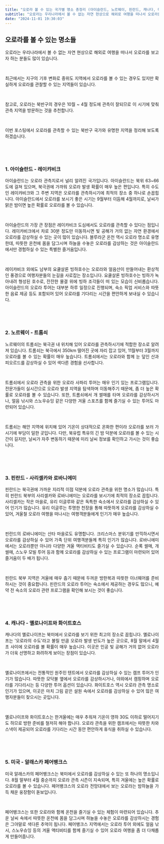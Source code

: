 ```yaml
---
title: "오로라 볼 수 있는 국가별 명소 총정리 (아이슬란드, 노르웨이, 핀란드, 캐나다, 미국)"
subtitle: "오로라는 우리나라에서 볼 수 없는 자연 현상으로 해외로 여행을 떠나서 오로라를 보고자 하는 분들도 많이 있습니다. 최근에서는 지구의 기후 변화로 중위도 지역에서 오로라를 볼 수 있는 경우도 있지만 확실하게 오로라를 관찰할 수 있는 지역들이 있습니다. 참고로, 오로라는 북반구의 경우은 10월 ~ 4월 정도에 관측이 잘되므로 이 시기에 맞춰 관측 지역을 방문하는 것을 추천합니다. 오로라를 관측할 수 있는 북반구 국가와 유명한 지역을 정리한 글입니다.."
date: "2024-11-01 19:30:03"
---
```



<h2 style="text-align: justify;"><b>오로라를 볼 수 있는 명소들</b></h2>
<p style="text-align: justify;" font-size="22px">오로라는 우리나라에서 볼 수 없는 자연 현상으로 해외로 여행을 떠나서 오로라를 보고자 하는 분들도 많이 있습니다.</p>
<p style="text-align: justify;"><br /></p>
<p style="text-align: justify;" font-size="22px">최근에서는 지구의 기후 변화로 중위도 지역에서 오로라를 볼 수 있는 경우도 있지만 확실하게 오로라를 관찰할 수 있는 지역들이 있습니다.</p>
<p style="text-align: justify;"><br /></p>
<p style="text-align: justify;" font-size="22px">참고로, 오로라는 북반구의 경우은 10월 ~ 4월 정도에 관측이 잘되므로 이 시기에 맞춰 관측 지역을 방문하는 것을 추천합니다.</p>
<p style="text-align: justify;"><br /></p>
<p style="text-align: justify;" font-size="22px">이번 포스팅에서 오로라를 관측할 수 있는 북반구 국가와 유명한 지역을 정리해 보도록 하겠습니다.</p>
<p style="text-align: justify;"><br /></p>
<p style="text-align: justify;"><br /></p>
<h3 style="text-align: justify;"><b>1. 아이슬란드 - 레이캬비크</b></h3>
<p style="text-align: justify;" font-size="22px">아이슬란드는 오로라 관측지로서 널리 알려진 국가입니다. 아이슬란드는 북위 63~66도에 걸쳐 있으며, 북극권에 가까워 오로라 발생 확률이 매우 높은 편입니다. 특히 수도인 레이캬비크와 그 주변 지역은 오로라를 관측하시기에 최적의 장소 중 하나로 손꼽힙니다. 아이슬란드에서 오로라를 보시기 좋은 시기는 9월부터 이듬해 4월까지로, 날씨가 맑은 밤이면 높은 확률로 오로라를 볼 수 있습니다.</p>
<p style="text-align: justify;"><br /></p>
<p style="text-align: justify;" font-size="22px">아이슬란드의 가장 큰 장점은 레이캬비크 도심에서도 오로라를 관측할 수 있다는 점입니다. 레이캬비크에서 차로 30분 정도만 이동하시면 빛 공해가 거의 없는 자연 환경에서 오로라를 감상하실 수 있는 곳이 많이 있습니다. 블루라군 온천 역시 오로라 명소로 유명한데, 따뜻한 온천에 몸을 담그시며 하늘을 수놓은 오로라를 감상하는 것은 아이슬란드에서만 경험하실 수 있는 특별한 즐거움입니다.</p>
<p style="text-align: justify;"><br /></p>
<p style="text-align: justify;" font-size="22px">레이캬비크 외에도 남부의 요쿨살론 빙하호수는 오로라와 얼음산이 만들어내는 환상적인 풍경으로 여행자분들의 눈길을 사로잡는 장소입니다. 요쿨살론 빙하호수는 빙하가 녹아내려 형성된 호수로, 잔잔한 물결 위에 빙하 조각들이 떠 있는 모습이 신비롭습니다. 아이슬란드의 오로라 투어는 대부분 하루 일정으로 진행되며, 숙소 픽업 서비스와 따뜻한 음료 제공 등도 포함되어 있어 오로라를 기다리는 시간을 편안하게 보내실 수 있습니다.</p>
<p style="text-align: justify;"><br /></p>
<p style="text-align: justify;"><br /></p>
<h3 style="text-align: justify;"><b>2. 노르웨이 - 트롬쇠</b></h3>
<p style="text-align: justify;" font-size="22px">노르웨이의 트롬쇠는 북극권 내 위치해 있어 오로라를 관측하시기에 적합한 장소로 알려져 있습니다. 트롬쇠는 북극에서 350km 떨어진 곳에 자리 잡고 있어, 11월부터 3월까지 오로라를 볼 수 있는 확률이 매우 높습니다. 트롬쇠에서는 오로라와 함께 눈 덮인 산과 피오르드를 감상하실 수 있어 색다른 경험을 선사합니다.</p>
<p style="text-align: justify;"><br /></p>
<p style="text-align: justify;" font-size="22px">트롬쇠에서 오로라 관측을 위한 오로라 사파리 투어는 매우 인기 있는 프로그램입니다. 전문가들이 실시간으로 오로라 발생 지역을 탐색하며 이동해주기 때문에, 좀 더 높은 확률로 오로라를 볼 수 있습니다. 또한, 트롬쇠에서 개 썰매를 타며 오로라를 감상하시거나, 얼음 낚시와 스노우슈잉 같은 다양한 겨울 스포츠를 함께 즐기실 수 있는 투어도 마련되어 있습니다.</p>
<p style="text-align: justify;"><br /></p>
<p style="text-align: justify;" font-size="22px">트롬쇠는 해안 지역에 위치해 있어 기온이 상대적으로 온화한 편이라 오로라를 보러 가시기에 부담이 덜한 곳입니다. 다만, 북유럽 특유의 긴 밤 덕분에 오로라를 볼 수 있는 시간이 길지만, 날씨가 자주 변동하기 때문에 미리 날씨 정보를 확인하고 가시는 것이 좋습니다.</p>
<p style="text-align: justify;"><br /></p>
<p style="text-align: justify;"><br /></p>
<h3 style="text-align: justify;"><b>3. 핀란드 - 사리셀카와 로바니에미</b></h3>
<p style="text-align: justify;" font-size="22px">핀란드는 북극권에 가까운 지리적 이점 덕분에 오로라 관측을 위한 명소가 많습니다. 특히 핀란드 북부의 사리셀카와 로바니에미는 오로라를 보시기에 최적의 장소로 꼽힙니다. 사리셀카는 작은 마을로, 유리 이글루와 같은 독특한 숙소에서 오로라를 감상하실 수 있어 인기가 많습니다. 유리 이글루는 투명한 천장을 통해 따뜻하게 오로라를 감상하실 수 있어, 겨울철 오로라 여행을 떠나시는 여행객분들에게 인기가 매우 높습니다.</p>
<p style="text-align: justify;"><br /></p>
<p style="text-align: justify;" font-size="22px">핀란드의 로바니에미는 산타 마을로도 유명합니다. 크리스마스 분위기를 만끽하시면서 오로라를 감상하실 수 있어 가족 단위 여행객분들께 특히 인기가 많습니다. 로바니에미에서는 오로라뿐만 아니라 다양한 겨울 액티비티도 즐기실 수 있습니다. 순록 썰매, 개 썰매, 스노우 모빌 투어 등과 함께 오로라를 감상하실 수 있는 프로그램이 마련되어 있어 즐거움이 두 배가 됩니다.</p>
<p style="text-align: justify;"><br /></p>
<p style="text-align: justify;" font-size="22px">핀란드 북부 지역은 겨울에 매우 춥기 때문에 두꺼운 방한복과 따뜻한 이너웨어를 준비하시는 것이 중요합니다. 핀란드의 오로라 투어는 숙소에서 제공하는 경우도 많으니, 예약 전 숙소의 오로라 관련 프로그램을 확인해 보시는 것이 좋습니다.</p>
<p style="text-align: justify;"><br /></p>
<p style="text-align: justify;"><br /></p>
<h3 style="text-align: justify;"><b>4. 캐나다 - 옐로나이프와 화이트호스</b></h3>
<p style="text-align: justify;" font-size="22px">캐나다의 옐로나이프는 북미에서 오로라를 보기 위한 최고의 장소로 꼽힙니다. 옐로나이프는 '오로라의 수도'라고 불릴 만큼 오로라 발생 빈도가 높은 곳으로, 8월 말에서 4월 초 사이에 오로라를 볼 확률이 매우 높습니다. 이곳은 인공 빛 공해가 거의 없어 오로라가 더욱 선명하고 화려하게 보이는 장점이 있습니다.</p>
<p style="text-align: justify;"><br /></p>
<p style="text-align: justify;" font-size="22px">옐로나이프에서는 전통적인 원주민 텐트에서 오로라를 감상하실 수 있는 캠프 투어가 인기가 많습니다. 따뜻한 모닥불 옆에서 오로라를 감상하시거나, 야외에서 캠핑하며 오로라를 기다리시는 등 다양한 투어 옵션이 있습니다. 화이트호스 역시 오로라 관측 명소로 인기가 있으며, 이곳은 마치 그림 같은 설원 속에서 오로라를 감상하실 수 있어 많은 여행자분들이 찾으시는 곳입니다.</p>
<p style="text-align: justify;"><br /></p>
<p style="text-align: justify;" font-size="22px">옐로나이프와 화이트호스는 한겨울에는 매우 추워져 기온이 영하 30도 이하로 떨어지기도 하므로 방한 준비를 철저히 해야 합니다. 오로라 관측을 위한 캠프에서는 따뜻한 차와 스낵이 제공되어 오로라를 기다리는 시간 동안 편안하게 휴식을 취하실 수 있습니다.</p>
<p style="text-align: justify;"><br /></p>
<p style="text-align: justify;"><br /></p>
<h3 style="text-align: justify;"><b>5. 미국 - 알래스카 페어뱅크스</b></h3>
<p style="text-align: justify;" font-size="22px">미국 알래스카의 페어뱅크스는 북미에서 오로라를 감상하실 수 있는 또 하나의 명소입니다. 8월 말부터 4월 중순까지 오로라 관측 시즌이 지속되며, 특히 겨울에는 높은 확률로 오로라를 볼 수 있습니다. 페어뱅크스의 오로라 전망대에서 보는 오로라는 밤하늘을 가득 채운 웅장함이 돋보입니다.</p>
<p style="text-align: justify;"><br /></p>
<p style="text-align: justify;" font-size="22px">페어뱅크스는 또한 오로라와 함께 온천을 즐기실 수 있는 체험이 마련되어 있습니다. 추운 날씨 속에서 따뜻한 온천에 몸을 담그시며 하늘을 수놓은 오로라를 감상하시는 경험은 그야말로 색다른 추억이 됩니다. 페어뱅크스 지역에서는 오로라 투어 외에도 얼음 낚시, 스노우슈잉 등의 겨울 액티비티를 함께 즐기실 수 있어 오로라 여행을 좀 더 다채롭게 만들어줍니다.</p>
